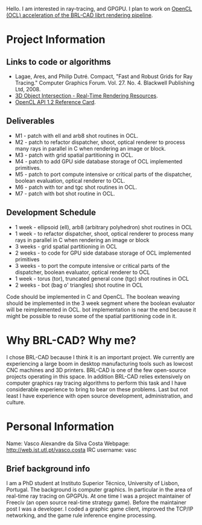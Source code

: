 Hello. I am interested in ray-tracing, and GPGPU. I plan to work on
[OpenCL (OCL) acceleration of the BRL-CAD librt rendering
pipeline](logs.md).

# Project Information

## Links to code or algorithms

-   Lagae, Ares, and Philip Dutré. Compact, "Fast and Robust Grids for
    Ray Tracing." Computer Graphics Forum. Vol. 27. No. 4. Blackwell
    Publishing Ltd, 2008.
-   [3D Object Intersection - Real-Time Rendering
    Resources](http://www.realtimerendering.com/intersections.html).
-   [OpenCL API 1.2 Reference
    Card](https://www.khronos.org/files/opencl-1-2-quick-reference-card.pdf).

## Deliverables

-   M1 - patch with ell and arb8 shot routines in OCL.
-   M2 - patch to refactor dispatcher, shoot, optical renderer to
    process many rays in parallel in C when rendering an image or block.
-   M3 - patch with grid spatial partitioning in OCL.
-   M4 - patch to add GPU side database storage of OCL implemented
    primitives.
-   M5 - patch to port compute intensive or critical parts of the
    dispatcher, boolean evaluation, optical renderer to OCL.
-   M6 - patch with tor and tgc shot routines in OCL.
-   M7 - patch with bot shot routine in OCL.

## Development Schedule

-   1 week - ellipsoid (ell), arb8 (arbitrary polyhedron) shot routines
    in OCL
-   1 week - to refactor dispatcher, shoot, optical renderer to process
    many rays in parallel in C when rendering an image or block
-   3 weeks - grid spatial partitioning in OCL
-   2 weeks - to code for GPU side database storage of OCL implemented
    primitives
-   3 weeks - to port the compute intensive or critical parts of the
    dispatcher, boolean evaluator, optical renderer to OCL
-   1 week - torus (tor), truncated general cone (tgc) shot routines in
    OCL
-   2 weeks - bot (bag o' triangles) shot routine in OCL

Code should be implemented in C and OpenCL. The boolean weaving should
be implemented in the 3 week segment where the boolean evaluator will be
reimplemented in OCL. bot implementation is near the end because it
might be possible to reuse some of the spatial partitioning code in it.

# Why BRL-CAD? Why me?

I chose BRL-CAD because I think it is an important project. We currently
are experiencing a large boom in desktop manufacturing tools such as
lowcost CNC machines and 3D printers. BRL-CAD is one of the few
open-source projects operating in this space. In addition BRL-CAD relies
extensively on computer graphics ray tracing algorithms to perform this
task and I have considerable experience to bring to bear on these
problems. Last but not least I have experience with open source
development, administration, and culture.

# Personal Information

Name: Vasco Alexandre da Silva Costa
Webpage: <http://web.ist.utl.pt/vasco.costa>
IRC username: vasc

## Brief background info

I am a PhD student at Instituto Superior Técnico, University of Lisbon,
Portugal. The background is computer graphics. In particular in the area
of real-time ray tracing on GPGPUs. At one time I was a project
maintainer of Freeciv (an open source real-time strategy game). Before
the maintainer post I was a developer. I coded a graphic game client,
improved the TCP/IP networking, and the game rule inference engine
processing.

